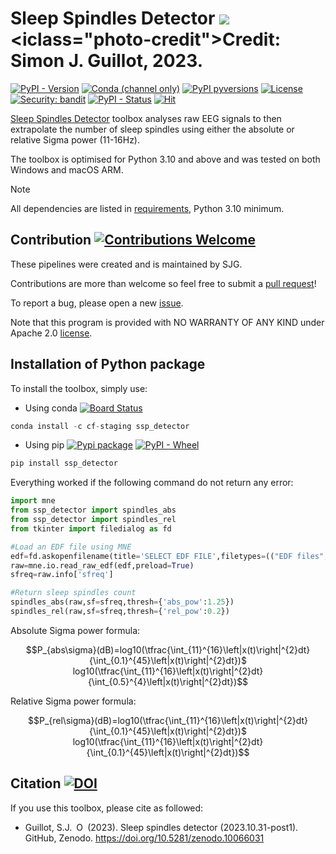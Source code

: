 # Sleep Spindles Detector <img src=".docs/SSp_Detector_logo.png"/><iclass="photo-credit">Credit: Simon J. Guillot, 2023.</i>

[![PyPI - Version](https://img.shields.io/pypi/v/SSp_Detector?logo=pypi)](https://pypi.python.org/pypi/SSp-Detector)
[![Conda (channel only)](https://img.shields.io/conda/vn/conda-forge/SSp_Detector?logo=anaconda&color=green)](https://anaconda.org/conda-forge/SSp_Detector)
[![PyPI pyversions](https://img.shields.io/pypi/pyversions/SSp-Detector.svg?logo=python)](https://pypi.python.org/pypi/SSp-Detector)
[![License](https://img.shields.io/github/license/sjg2203/SSp_Detector?logo=apache)](https://github.com/sjg2203/SSp_Detector/blob/main/LICENSE)
[![Security: bandit](https://img.shields.io/badge/security-bandit-yellow.svg)](https://github.com/PyCQA/bandit)
[![PyPI - Status](https://img.shields.io/pypi/status/SSp_Detector)](https://pypi.python.org/pypi/SSp-Detector)
[![Hit](https://img.shields.io/endpoint?url=https%3A%2F%2Fhits.dwyl.com%2Fsjg2203%2FSSp_Detector.svg&color=red)](http://hits.dwyl.com/sjg2203/SSp_Detector)

[Sleep Spindles Detector](https://github.com/sjg2203/SSp_Detector) toolbox analyses raw EEG signals to then extrapolate the number of sleep spindles using either the absolute or relative Sigma power (11-16Hz).

The toolbox is optimised for Python 3.10 and above and was tested on both Windows and macOS ARM.

> [!NOTE]
> All dependencies are listed in [requirements](requirements.txt), Python 3.10 minimum.

## Contribution [![Contributions Welcome](https://img.shields.io/badge/contributions-welcome-brightgreen.svg?style=flat)](https://github.com/sjg2203/SSp_Detector/issues)

These pipelines were created and is maintained by SJG.

Contributions are more than welcome so feel free to submit a [pull request](https://github.com/sjg2203/SSp_Detector/pulls)!

To report a bug, please open a new [issue](https://github.com/sjg2203/SSp_Detector/issues).

Note that this program is provided with NO WARRANTY OF ANY KIND under Apache 2.0 [license](LICENSE).

## Installation of Python package

To install the toolbox, simply use:

- Using conda [![Board Status](https://dev.azure.com/conda-forge/feedstock-builds/_apis/build/status/ssp_detector-feedstock?branchName=main)](https://anaconda.org/conda-forge/ssp_detector)

```python
conda install -c cf-staging ssp_detector
```

- Using pip [![Pypi package](https://github.com/sjg2203/SSp_Detector/actions/workflows/pypi_publish.yml/badge.svg?branch=main)](https://github.com/sjg2203/SSp_Detector/actions/workflows/pypi_publish.yml) [![PyPI - Wheel](https://img.shields.io/pypi/wheel/SSp_Detector)](https://pypi.python.org/pypi/SSp-Detector)

```python
pip install ssp_detector
```

Everything worked if the following command do not return any error:

```python
import mne
from ssp_detector import spindles_abs
from ssp_detector import spindles_rel
from tkinter import filedialog as fd

#Load an EDF file using MNE
edf=fd.askopenfilename(title='SELECT EDF FILE',filetypes=(("EDF files","*.edf"),("all files","*.*")))
raw=mne.io.read_raw_edf(edf,preload=True)
sfreq=raw.info['sfreq']

#Return sleep spindles count
spindles_abs(raw,sf=sfreq,thresh={'abs_pow':1.25})
spindles_rel(raw,sf=sfreq,thresh={'rel_pow':0.2})
```

Absolute Sigma power formula:
```math
P_{abs\sigma}(dB)=log10(\tfrac{\int_{11}^{16}\left|x(t)\right|^{2}dt}{\int_{0.1}^{45}\left|x(t)\right|^{2}dt})$
log10(\tfrac{\int_{11}^{16}\left|x(t)\right|^{2}dt}{\int_{0.5}^{4}\left|x(t)\right|^{2}dt})
```

Relative Sigma power formula:
```math
P_{rel\sigma}(dB)=log10(\tfrac{\int_{11}^{16}\left|x(t)\right|^{2}dt}{\int_{0.1}^{45}\left|x(t)\right|^{2}dt})$
log10(\tfrac{\int_{11}^{16}\left|x(t)\right|^{2}dt}{\int_{0.1}^{45}\left|x(t)\right|^{2}dt})
```


## Citation [![DOI](https://zenodo.org/badge/DOI/10.5281/zenodo.10066031.svg)](https://doi.org/10.5281/zenodo.10066031)

If you use this toolbox, please cite as followed:

 - Guillot, S.J.<a id="cy-effective-orcid-url" class="underline" href="https://orcid.org/0000-0002-1623-7091" target="orcid.widget" rel="me noopener noreferrer" style="vertical-align: top"><img src="https://orcid.org/sites/default/files/images/orcid_16x16.png" style="width: 1em; margin-inline-start: 0.5em" alt="ORCID"/></a> (2023). Sleep spindles detector (2023.10.31-post1). GitHub, Zenodo. https://doi.org/10.5281/zenodo.10066031
